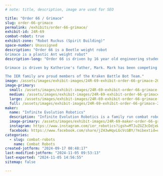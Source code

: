 ```yaml
---
# note: title, description, image are used for SEO

title: "Order 66 / Grimace"
slug: order-66-grimace
permalink: /exhibits/order-66-grimace/
exhibit-id: 24R-69
combat-robot: true
exhibit-zone: "Robot Ruckus (Spirit Building)"
space-number: Unassigned
description: "Order 66 is a Beetle weight robot
Grimace is a plastic Ant weight robot"
description-long: "Order 66 is driven by 16 year old engineering student, Katherine. Katherine has been competing in combat robotics since 2021 and has plans to become a mechanical engineer. 

Grimace is driven by Katherine's father, Mark. Mark has been competing in combat robotics since 2022 and drives both plastic ant class and beetle class machines. 

The IER family are proud members of the Kraken Battle Bot Team."
image: /assets/images/exhibit-images/24R-69-exhibit-order-66-grimace-20240707-164152-large.jpg
image-primary: 
  small: /assets/images/exhibit-images/24R-69-exhibit-order-66-grimace-20240707-164152-small.jpg
  medium: /assets/images/exhibit-images/24R-69-exhibit-order-66-grimace-20240707-164152-medium.jpg
  large: /assets/images/exhibit-images/24R-69-exhibit-order-66-grimace-20240707-164152-large.jpg
  full: /assets/images/exhibit-images/24R-69-exhibit-order-66-grimace-20240707-164152-full.jpg
maker: 
  name: "Infinite Evolution Robotics"
  description: "Infinite Evolution Robotics is a family run combat robotics team from Southwest Florida. "
  image-primary: /assets/images/exhibit-images/24R-69-maker-order-66-grimace-ier-logo-medium.jpg
  instagram: https://www.instagram.com/ier_robotics?igsh=MTJuZGZ3cDdjeWEzOQ==
  facebook: https://www.facebook.com/share/jZ43wHqvLGcVcGBY/?mibextid=qi2Omg
categories: 
  - slug: combat-robots
    name: Combat Robots
created-jotform: "2024-09-17 08:48:17"
last-modified-jotform: "2024-11-05 09:53:13"
last-exported: "2024-11-05 14:56:55"
sitemap: false

---
```

